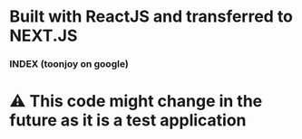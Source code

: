 # Built with ReactJS and transferred to NEXT.JS
### INDEX (toonjoy on google)
# ⚠️ This code might change in the future as it is a test application
